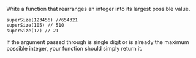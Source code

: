 Write a function that rearranges an integer into its largest possible value.

```
superSize(123456) //654321
superSize(105) // 510
superSize(12) // 21
```

If the argument passed through is single digit or is already the maximum possible integer, your function should simply return it.
